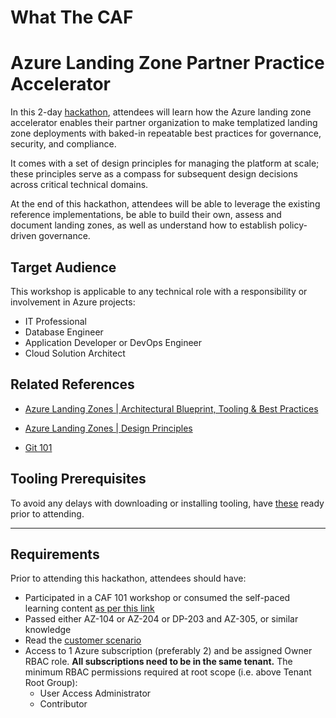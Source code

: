 # What The CAF

# Azure Landing Zone Partner Practice Accelerator

In this 2-day [hackathon](https://github.com/jonathan-vella/what-the-caf/blob/main/learning_path_modules/04_ALZ_Accelerator), attendees will learn how the Azure landing zone accelerator enables their partner organization to make templatized landing zone deployments with baked-in repeatable best practices for governance, security, and compliance.

It comes with a set of design principles for managing the platform at scale; these principles serve as a compass for subsequent design decisions across critical technical domains.

At the end of this hackathon, attendees will be able to leverage the existing reference implementations, be able to build their own, assess and document landing zones, as well as understand how to establish policy-driven governance.

## Target Audience

This workshop is applicable to any technical role with a responsibility or involvement in Azure projects:

- IT Professional
- Database Engineer
- Application Developer or DevOps Engineer
- Cloud Solution Architect

## Related References

- [Azure Landing Zones | Architectural Blueprint, Tooling & Best Practices](https://www.youtube.com/watch?v=VTnqUDMchXA)

- [Azure Landing Zones | Design Principles](https://learn.microsoft.com/en-us/azure/cloud-adoption-framework/ready/landing-zone/design-principles)

- [Git 101](https://www.youtube.com/watch?v=WBg9mlpzEYU)

## Tooling Prerequisites

To avoid any delays with downloading or installing tooling, have [these](https://github.com/jonathan-vella/what-the-caf/blob/main/agenda_and_requirements.md#tooling-prerequisites) ready prior to attending.

---

## Requirements

Prior to attending this hackathon, attendees should have:

- Participated in a CAF 101 workshop or consumed the self-paced learning content [as per this link](https://github.com/jonathan-vella/what-the-caf#the-learning-path)
- Passed either AZ-104 or AZ-204 or DP-203 and AZ-305, or similar knowledge
- Read the [customer scenario](https://github.com/jonathan-vella/what-the-caf/blob/main/learning_path_modules/04_ALZ_Accelerator/module_04_customer_scenario.md)
- Access to 1 Azure subscription (preferably 2) and be assigned Owner RBAC role. **All subscriptions need to be in the same tenant.** The minimum RBAC permissions required at root scope (i.e. above Tenant Root Group):  
  - User Access Administrator  
  - Contributor
